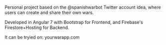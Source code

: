 Personal project based on the @spanishwarbot Twitter account idea, where users can create and share their own wars.

Developed in Angular 7 with Bootstrap for Frontend, and Firebase's Firestore+Hosting for Backend.

It can be tryied on: yourwarapp.com
